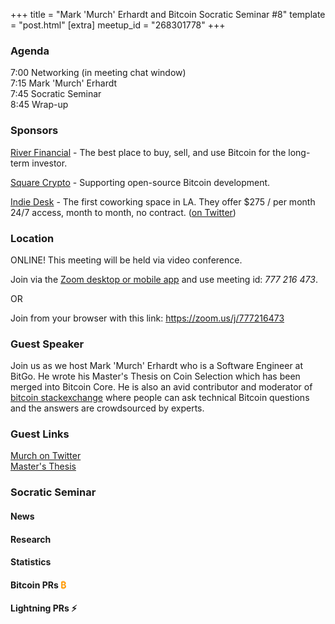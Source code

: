 +++
title = "Mark 'Murch' Erhardt and Bitcoin Socratic Seminar #8"
template = "post.html"
[extra]
meetup_id = "268301778"
+++

### Agenda

7:00 Networking (in meeting chat window)  
7:15 Mark 'Murch' Erhardt  
7:45 Socratic Seminar  
8:45 Wrap-up  

### Sponsors

[River Financial](https://www.river.com) - The best place to buy, sell, and use Bitcoin for the long-term investor.  

[Square Crypto](https://twitter.com/sqcrypto) - Supporting open-source Bitcoin development.

[Indie Desk](https://www.indiedesk.com/) - The first coworking space in LA. They offer $275 / per month 24/7 access, 
month to month, no contract. ([on Twitter](https://twitter.com/indiedesk))

### Location

ONLINE! This meeting will be held via video conference. 

Join via the [Zoom desktop or mobile app](https://zoom.us/download) and use meeting id: *777 216 473*.

OR 

Join from your browser with this link: <https://zoom.us/j/777216473>

### Guest Speaker

Join us as we host Mark 'Murch' Erhardt who is a Software Engineer at BitGo. He wrote his Master's Thesis on Coin 
Selection which has been merged into Bitcoin Core. He is also an avid contributor and moderator of 
[bitcoin stackexchange](http://bitcoin.stackexchange.com/) where people can ask technical Bitcoin questions and the 
answers are crowdsourced by experts.

### Guest Links

[Murch on Twitter](https://twitter.com/murchandamus)  
[Master's Thesis](http://murch.one/wp-content/uploads/2016/11/erhardt2016coinselection.pdf)

### Socratic Seminar

#### News

#### Research

#### Statistics

#### Bitcoin PRs <font color="#FF9900">₿</font>

#### Lightning PRs ⚡


